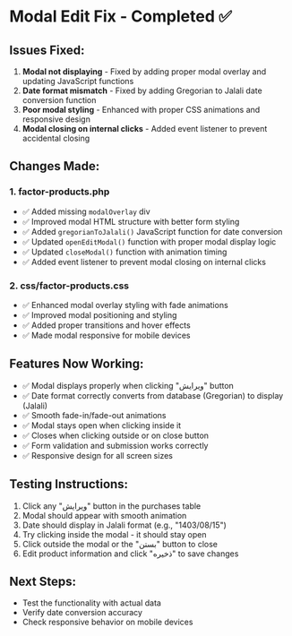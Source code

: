 # Modal Edit Fix - Completed ✅

## Issues Fixed:
1. **Modal not displaying** - Fixed by adding proper modal overlay and updating JavaScript functions
2. **Date format mismatch** - Fixed by adding Gregorian to Jalali date conversion function
3. **Poor modal styling** - Enhanced with proper CSS animations and responsive design
4. **Modal closing on internal clicks** - Added event listener to prevent accidental closing

## Changes Made:

### 1. factor-products.php
- ✅ Added missing `modalOverlay` div
- ✅ Improved modal HTML structure with better form styling
- ✅ Added `gregorianToJalali()` JavaScript function for date conversion
- ✅ Updated `openEditModal()` function with proper modal display logic
- ✅ Updated `closeModal()` function with animation timing
- ✅ Added event listener to prevent modal closing on internal clicks

### 2. css/factor-products.css
- ✅ Enhanced modal overlay styling with fade animations
- ✅ Improved modal positioning and styling
- ✅ Added proper transitions and hover effects
- ✅ Made modal responsive for mobile devices

## Features Now Working:
- ✅ Modal displays properly when clicking "ویرایش" button
- ✅ Date format correctly converts from database (Gregorian) to display (Jalali)
- ✅ Smooth fade-in/fade-out animations
- ✅ Modal stays open when clicking inside it
- ✅ Closes when clicking outside or on close button
- ✅ Form validation and submission works correctly
- ✅ Responsive design for all screen sizes

## Testing Instructions:
1. Click any "ویرایش" button in the purchases table
2. Modal should appear with smooth animation
3. Date should display in Jalali format (e.g., "1403/08/15")
4. Try clicking inside the modal - it should stay open
5. Click outside the modal or the "بستن" button to close
6. Edit product information and click "ذخیره" to save changes

## Next Steps:
- Test the functionality with actual data
- Verify date conversion accuracy
- Check responsive behavior on mobile devices
